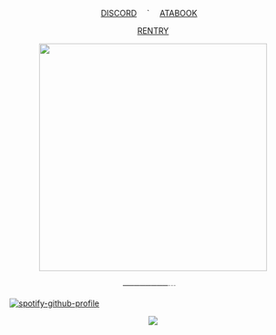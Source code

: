 <p align="center">
  <a href="https://discordapp.com/users/1009446220906901534">DISCORD</a>  `  <a href="https://streetchem.atabook.org/">ATABOOK</a>  
  <p align="center">
    <a href="https://rentry.co/streetchem">RENTRY</a>

<p align="center">
  <img src="Project25_06_2025-ezgif.com-video-to-gif-converter.gif" width="400" />
</p>

<p align="center">
   ────────┄ᅠ
</p>

<p align="center">

[![spotify-github-profile](https://spotify-github-profile.kittinanx.com/api/view?uid=31bdxgkzl75liiciz4uqecugy534&cover_image=true&theme=natemoo-re&show_offline=false&background_color=121212&interchange=false&bar_color=d9b516&bar_color_cover=false)](https://github.com/kittinan/spotify-github-profile)

</p>

<p align="center">
  <img src="https://komarev.com/ghpvc/?username=streetchem-username&color=d3962f&style=plastic&label=🍂&abreviated=true">
</p>
